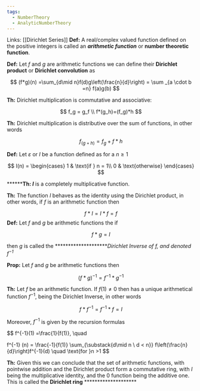 ```yaml
---
tags:
  - NumberTheory
  - AnalyticNumberTheory
---
```

Links: [[Dirichlet Series]]
**********Def:********** A real/complex valued function defined on the positive integers is called an _**********arithmetic function**********_ or ****************number theoretic function****************.

**********Def:********** Let $f$ and $g$ are arithmetic functions we can define their **Dirichlet product** or ****Dirichlet convolution**** as

$$ (f*g)(n) =\sum_{d\mid n}f(d)g\left(\frac{n}{d}\right) = \sum _{a \cdot b =n} f(a)g(b) $$

************Th:************ Dirichlet multiplication is commutative and associative:

$$ f_g = g_f \\ f*(g_h)=(f_g)*h $$

********Th:******** Dirichlet multiplication is distributive over the sum of functions, in other words

$$ f _(g+h) = f_g+f*h $$

**********Def:********** Let $\varepsilon$ or $I$ be a function defined as for a $n\ge 1$

$$ I(n) = \begin{cases} 1 & \text{if } n = 1\\ 0 & \text{otherwise} \end{cases} $$

********Th: $I$** is a completely multiplicative function.

********Th:******** The function $I$ behaves as the identity using the Dirichlet product, in other words, if $f$ is an arithmetic function then

$$ f * I =I*f = f $$
**********Def:********** Let $f$ and $g$ be arithmetic functions the if

$$ f*g = I $$

then $g$ is called the ********************_Dirichlet Inverse of $f$, and denoted $f^{-1}$_

****Prop:**** Let $f$ and $g$ be arithmetic functions then

$$ (f*g)^{-1} = f^{-1} * g^{-1} $$

********Th:******** Let $f$ be an arithmetic function. If $f(1) \ne 0$ then has a unique arithmetical function $f^{-1}$, being the Dirichlet Inverse, in other words

$$ f*f^{-1} = f^{-1} * f = I $$

Moreover, $f^{-1}$ is given by the recursion formulas

$$ f^{-1}(1) =\frac{1}{f(1)}, \quad

f^{-1} (n) = \frac{-1}{f(1)} \sum_{\substack{d\mid n \\ d < n}} f\left(\frac{n}{d}\right)f^{-1}(d) \quad \text{for }n >1 $$


**********Th:********** Given this we can conclude that the set of arithmetic functions, with pointwise addition and the Dirichlet product form a commutative ring, with $I$ being the multiplicative identity, and the $0$ function being the additive one. This is called the **************Dirichlet ring************** ********************